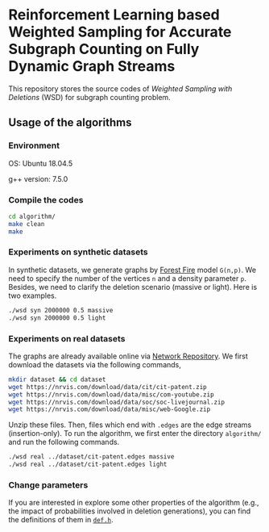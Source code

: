 # Reinforcement Learning based Weighted Sampling for Accurate Subgraph Counting on Fully Dynamic Graph Streams

This repository stores the source codes of *Weighted Sampling with Deletions* (WSD) for subgraph counting problem.

## Usage of the algorithms

### Environment

OS: Ubuntu 18.04.5

g++ version: 7.5.0

### Compile the codes

```bash
cd algorithm/
make clean
make
```

### Experiments on synthetic datasets

In synthetic datasets, we generate graphs by [Forest Fire](https://arxiv.org/pdf/physics/0603229.pdf) model `G(n,p)`. We need to specify the number of the vertices `n` and a density parameter `p`. Besides, we need to clarify the deletion scenario (massive or light). Here is two examples. 

```bash
./wsd syn 2000000 0.5 massive
./wsd syn 2000000 0.5 light
```

### Experiments on real datasets

The graphs are already available online via [Network Repository](https://networkrepository.com/). We first download the datasets via the following commands, 

```bash
mkdir dataset && cd dataset
wget https://nrvis.com/download/data/cit/cit-patent.zip
wget https://nrvis.com/download/data/misc/com-youtube.zip
wget https://nrvis.com/download/data/soc/soc-livejournal.zip
wget https://nrvis.com/download/data/misc/web-Google.zip
```

Unzip these files. Then, files which end with `.edges` are the edge streams (insertion-only). To run the algorithm, we first enter the directory `algorithm/` and run the following commands. 

```bash
./wsd real ../dataset/cit-patent.edges massive
./wsd real ../dataset/cit-patent.edges light
```

### Change parameters

If you are interested in explore some other properties of the algorithm (e.g., the impact of probabilities involved in deletion generations), you can find the definitions of them in [`def.h`](https://github.com/wangkaixin219/WSD/blob/main/algorithm/def.h). 

